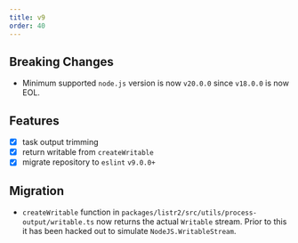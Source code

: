 ```yaml
---
title: v9
order: 40
---
```


<Version version="v9.0.0" />

<!-- more -->

## Breaking Changes

- Minimum supported `node.js` version is now `v20.0.0` since `v18.0.0` is now EOL.

## Features

- [x] task output trimming <GithubIssue :issue="725" />
- [x] return writable from `createWritable` <GithubIssue :issue="723" />
- [x] migrate repository to `eslint` `v9.0.0+`

## Migration

- `createWritable` function in `packages/listr2/src/utils/process-output/writable.ts` now returns the actual `Writable` stream. Prior to this it has been hacked out to simulate `NodeJS.WritableStream`. <GithubIssue :issue="723" />

